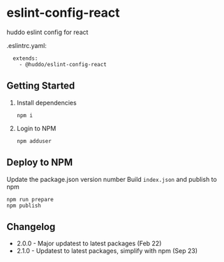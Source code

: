 # eslint-config-react
huddo eslint config for react

.eslintrc.yaml:

```
  extends:
    - @huddo/eslint-config-react
```

## Getting Started

1. Install dependencies

    ```
    npm i
    ```

1. Login to NPM

    ```
    npm adduser
    ```

## Deploy to NPM

Update the package.json version number
Build `index.json` and publish to npm

```
npm run prepare
npm publish
```

## Changelog

- 2.0.0 - Major updatest to latest packages (Feb 22)
- 2.1.0 - Updatest to latest packages, simplify with npm (Sep 23)
